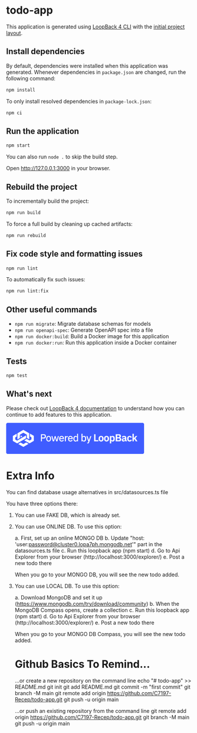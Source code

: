 # todo-app

This application is generated using [LoopBack 4 CLI](https://loopback.io/doc/en/lb4/Command-line-interface.html) with the
[initial project layout](https://loopback.io/doc/en/lb4/Loopback-application-layout.html).

## Install dependencies

By default, dependencies were installed when this application was generated.
Whenever dependencies in `package.json` are changed, run the following command:

```sh
npm install
```

To only install resolved dependencies in `package-lock.json`:

```sh
npm ci
```

## Run the application

```sh
npm start
```

You can also run `node .` to skip the build step.

Open http://127.0.0.1:3000 in your browser.

## Rebuild the project

To incrementally build the project:

```sh
npm run build
```

To force a full build by cleaning up cached artifacts:

```sh
npm run rebuild
```

## Fix code style and formatting issues

```sh
npm run lint
```

To automatically fix such issues:

```sh
npm run lint:fix
```

## Other useful commands

- `npm run migrate`: Migrate database schemas for models
- `npm run openapi-spec`: Generate OpenAPI spec into a file
- `npm run docker:build`: Build a Docker image for this application
- `npm run docker:run`: Run this application inside a Docker container

## Tests

```sh
npm test
```

## What's next

Please check out [LoopBack 4 documentation](https://loopback.io/doc/en/lb4/) to
understand how you can continue to add features to this application.

[![LoopBack](https://github.com/loopbackio/loopback-next/raw/master/docs/site/imgs/branding/Powered-by-LoopBack-Badge-(blue)-@2x.png)](http://loopback.io/)

# Extra Info

You can find database usage alternatives in src/datasources.ts file

You have three options there:

1. You can use FAKE DB, which is already set.

2. You can use ONLINE DB. To use this option:

    a.  First, set up an online MONGO DB
    b.  Update "host: 'user:password@cluster0.lopa7ph.mongodb.net'" part in the datasources.ts file
    c.  Run this loopback app (npm start)
    d.  Go to Api Explorer from your browser (http://localhost:3000/explorer/)
    e.  Post a new todo there

    When you go to your MONGO DB, you will see the new todo added.

3.  You can use LOCAL DB. To use this option:

    a.  Download MongoDB and set it up (https://www.mongodb.com/try/download/community)
    b.  When the MongoDB Compass opens, create a collection
    c.  Run this loopback app (npm start)
    d.  Go to Api Explorer from your browser (http://localhost:3000/explorer/)
    e.  Post a new todo there

    When you go to your MONGO DB Compass, you will see the new todo added.

    # Github Basics To Remind...

    …or create a new repository on the command line
        echo "# todo-app" >> README.md
        git init
        git add README.md
        git commit -m "first commit"
        git branch -M main
        git remote add origin https://github.com/C7197-Recep/todo-app.git
        git push -u origin main
        
    …or push an existing repository from the command line
        git remote add origin https://github.com/C7197-Recep/todo-app.git
        git branch -M main
        git push -u origin main